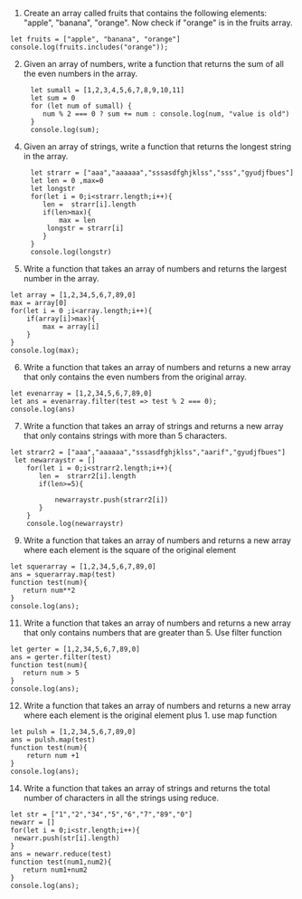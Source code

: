 1.  Create an array called fruits that contains the following elements: "apple", "banana", "orange". Now check if "orange" is in the fruits array.

```
let fruits = ["apple", "banana", "orange"]
console.log(fruits.includes("orange"));
```

2. Given an array of numbers, write a function that returns the sum of all the even numbers in the array.

```
     let sumall = [1,2,3,4,5,6,7,8,9,10,11]
     let sum = 0
     for (let num of sumall) {
        num % 2 === 0 ? sum += num : console.log(num, "value is old")
     }
     console.log(sum);

```

4. Given an array of strings, write a function that returns the longest string in the array.

```
     let strarr = ["aaa","aaaaaa","sssasdfghjklss","sss","gyudjfbues"]
     let len = 0 ,max=0
     let longstr
     for(let i = 0;i<strarr.length;i++){
        len =  strarr[i].length
        if(len>max){
            max = len
         longstr = strarr[i]
        }
     }
     console.log(longstr)
```

5. Write a function that takes an array of numbers and returns the largest number in the array.

```
let array = [1,2,34,5,6,7,89,0]
max = array[0]
for(let i = 0 ;i<array.length;i++){
    if(array[i]>max){
        max = array[i]
    }
}
console.log(max);
```

6. Write a function that takes an array of numbers and returns a new array that only contains the even numbers from the original array.

```
let evenarray = [1,2,34,5,6,7,89,0]
let ans = evenarray.filter(test => test % 2 === 0);
console.log(ans)
```

7.  Write a function that takes an array of strings and returns a new array that only contains strings with more than 5 characters.

```
let strarr2 = ["aaa","aaaaaa","sssasdfghjklss","aarif","gyudjfbues"]
 let newarraystr = []
    for(let i = 0;i<strarr2.length;i++){
       len =  strarr2[i].length
       if(len>=5){

           newarraystr.push(strarr2[i])
       }
    }
    console.log(newarraystr)
```

9.  Write a function that takes an array of numbers and returns a new array where each element is the square of the original element

```
let squerarray = [1,2,34,5,6,7,89,0]
ans = squerarray.map(test)
function test(num){
   return num**2
}
console.log(ans);
```

11. Write a function that takes an array of numbers and returns a new array that only contains numbers that are greater than 5. Use filter function

```
let gerter = [1,2,34,5,6,7,89,0]
ans = gerter.filter(test)
function test(num){
   return num > 5
}
console.log(ans);
```

12. Write a function that takes an array of numbers and returns a new array where each element is the original element plus 1. use map function

```
let pulsh = [1,2,34,5,6,7,89,0]
ans = pulsh.map(test)
function test(num){
    return num +1
}
console.log(ans);
```

14. Write a function that takes an array of strings and returns the total number of characters in all the strings using reduce.

```
let str = ["1","2","34","5","6","7","89","0"]
newarr = []
for(let i = 0;i<str.length;i++){
 newarr.push(str[i].length)
}
ans = newarr.reduce(test)
function test(num1,num2){
   return num1+num2
}
console.log(ans);
```
